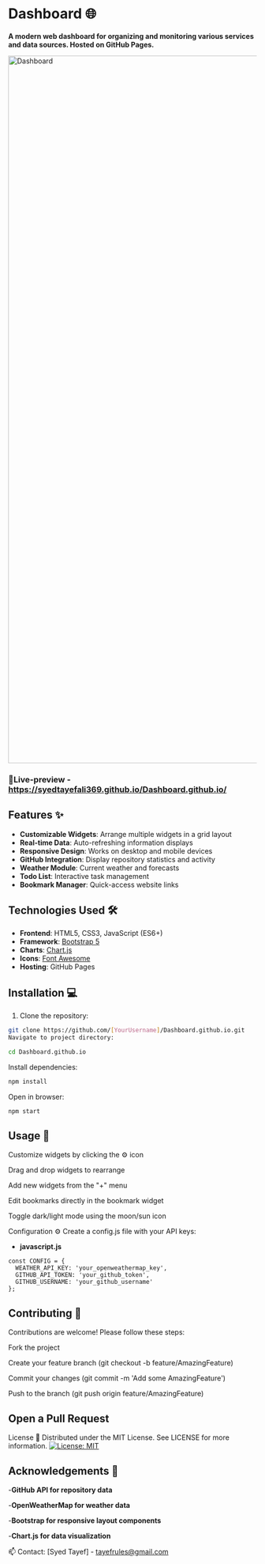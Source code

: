 # Dashboard 🌐

**A modern web dashboard for organizing and monitoring various services and data sources. Hosted on GitHub Pages.**

<img width="1431" alt="Dashboard" src="https://github.com/user-attachments/assets/8116f906-07a5-452e-9e48-f9308849d362" />

### 🔴Live-preview -https://syedtayefali369.github.io/Dashboard.github.io/
## Features ✨

- **Customizable Widgets**: Arrange multiple widgets in a grid layout
- **Real-time Data**: Auto-refreshing information displays
- **Responsive Design**: Works on desktop and mobile devices
- **GitHub Integration**: Display repository statistics and activity
- **Weather Module**: Current weather and forecasts
- **Todo List**: Interactive task management
- **Bookmark Manager**: Quick-access website links

## Technologies Used 🛠️

- **Frontend**: HTML5, CSS3, JavaScript (ES6+)
- **Framework**: [Bootstrap 5](https://getbootstrap.com/)
- **Charts**: [Chart.js](https://www.chartjs.org/)
- **Icons**: [Font Awesome](https://fontawesome.com/)
- **Hosting**: GitHub Pages

## Installation 💻

1. Clone the repository:
```bash
git clone https://github.com/[YourUsername]/Dashboard.github.io.git
Navigate to project directory:
```
```bash
cd Dashboard.github.io
```
Install dependencies:

```bash
npm install
```
Open in browser:

```bash
npm start
```
## Usage 🚀
Customize widgets by clicking the ⚙️ icon

Drag and drop widgets to rearrange

Add new widgets from the "+" menu

Edit bookmarks directly in the bookmark widget

Toggle dark/light mode using the moon/sun icon

Configuration ⚙️
Create a config.js file with your API keys:

- **javascript.js**
````
const CONFIG = {
  WEATHER_API_KEY: 'your_openweathermap_key',
  GITHUB_API_TOKEN: 'your_github_token',
  GITHUB_USERNAME: 'your_github_username'
};
````
## Contributing 🤝

Contributions are welcome! Please follow these steps:

Fork the project

Create your feature branch (git checkout -b feature/AmazingFeature)

Commit your changes (git commit -m 'Add some AmazingFeature')

Push to the branch (git push origin feature/AmazingFeature)

## Open a Pull Request

License 📄
Distributed under the MIT License. See LICENSE for more information.
[![License: MIT](https://img.shields.io/badge/License-MIT-blue.svg)](https://opensource.org/licenses/MIT)

## Acknowledgements 🙏

-**GitHub API for repository data**

-**OpenWeatherMap for weather data**

-**Bootstrap for responsive layout components**

-**Chart.js for data visualization**

📫 Contact: [Syed Tayef] - tayefrules@gmail.com

